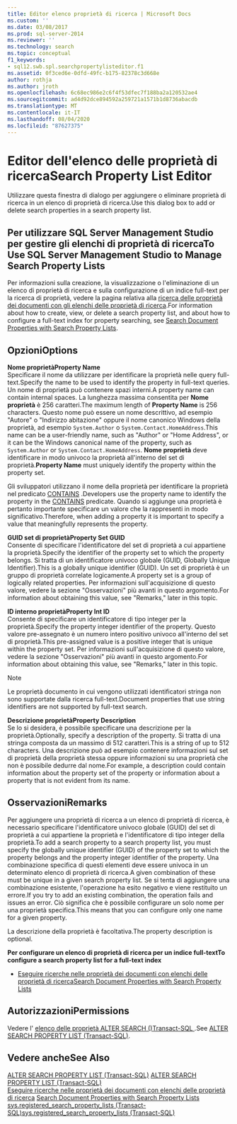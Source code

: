 ```yaml
---
title: Editor elenco proprietà di ricerca | Microsoft Docs
ms.custom: ''
ms.date: 03/08/2017
ms.prod: sql-server-2014
ms.reviewer: ''
ms.technology: search
ms.topic: conceptual
f1_keywords:
- sql12.swb.spl.searchpropertylisteditor.f1
ms.assetid: 0f3ced6e-0dfd-49fc-b175-82378c3d668e
author: rothja
ms.author: jroth
ms.openlocfilehash: 6c68ec986e2c6f4f53dfec7f188ba2a120532ae4
ms.sourcegitcommit: ad4d92dce894592a259721a1571b1d8736abacdb
ms.translationtype: MT
ms.contentlocale: it-IT
ms.lasthandoff: 08/04/2020
ms.locfileid: "87627375"
---
```

# <a name="search-property-list-editor"></a><span data-ttu-id="d3492-102">Editor dell'elenco delle proprietà di ricerca</span><span class="sxs-lookup"><span data-stu-id="d3492-102">Search Property List Editor</span></span>
  <span data-ttu-id="d3492-103">Utilizzare questa finestra di dialogo per aggiungere o eliminare proprietà di ricerca in un elenco di proprietà di ricerca.</span><span class="sxs-lookup"><span data-stu-id="d3492-103">Use this dialog box to add or delete search properties in a search property list.</span></span>  
  
## <a name="to-use-sql-server-management-studio-to-manage-search-property-lists"></a><span data-ttu-id="d3492-104">Per utilizzare SQL Server Management Studio per gestire gli elenchi di proprietà di ricerca</span><span class="sxs-lookup"><span data-stu-id="d3492-104">To Use SQL Server Management Studio to Manage Search Property Lists</span></span>  
 <span data-ttu-id="d3492-105">Per informazioni sulla creazione, la visualizzazione o l'eliminazione di un elenco di proprietà di ricerca e sulla configurazione di un indice full-text per la ricerca di proprietà, vedere la pagina relativa alla [ricerca delle proprietà dei documenti con gli elenchi delle proprietà di ricerca](../relational-databases/search/search-document-properties-with-search-property-lists.md).</span><span class="sxs-lookup"><span data-stu-id="d3492-105">For information about how to create, view, or delete a search property list, and about how to configure a full-text index for property searching, see [Search Document Properties with Search Property Lists](../relational-databases/search/search-document-properties-with-search-property-lists.md).</span></span>  
  
## <a name="options"></a><span data-ttu-id="d3492-106">Opzioni</span><span class="sxs-lookup"><span data-stu-id="d3492-106">Options</span></span>  
 <span data-ttu-id="d3492-107">**Nome proprietà**</span><span class="sxs-lookup"><span data-stu-id="d3492-107">**Property Name**</span></span>  
 <span data-ttu-id="d3492-108">Specificare il nome da utilizzare per identificare la proprietà nelle query full-text.</span><span class="sxs-lookup"><span data-stu-id="d3492-108">Specify the name to be used to identify the property in full-text queries.</span></span> <span data-ttu-id="d3492-109">Un nome di proprietà può contenere spazi interni.</span><span class="sxs-lookup"><span data-stu-id="d3492-109">A property name can contain internal spaces.</span></span> <span data-ttu-id="d3492-110">La lunghezza massima consentita per **Nome proprietà** è 256 caratteri.</span><span class="sxs-lookup"><span data-stu-id="d3492-110">The maximum length of **Property Name** is 256 characters.</span></span> <span data-ttu-id="d3492-111">Questo nome può essere un nome descrittivo, ad esempio "Autore" o "Indirizzo abitazione" oppure il nome canonico Windows della proprietà, ad esempio `System.Author` o `System.Contact.HomeAddress`.</span><span class="sxs-lookup"><span data-stu-id="d3492-111">This name can be a user-friendly name, such as "Author" or "Home Address", or it can be the Windows canonical name of the property, such as `System.Author` or `System.Contact.HomeAddress`.</span></span> <span data-ttu-id="d3492-112">**Nome proprietà** deve identificare in modo univoco la proprietà all'interno del set di proprietà.</span><span class="sxs-lookup"><span data-stu-id="d3492-112">**Property Name** must uniquely identify the property within the property set.</span></span>  
  
 <span data-ttu-id="d3492-113">Gli sviluppatori utilizzano il nome della proprietà per identificare la proprietà nel predicato [CONTAINS](/sql/t-sql/queries/contains-transact-sql) .</span><span class="sxs-lookup"><span data-stu-id="d3492-113">Developers use the property name to identify the property in the [CONTAINS](/sql/t-sql/queries/contains-transact-sql) predicate.</span></span> <span data-ttu-id="d3492-114">Quando si aggiunge una proprietà è pertanto importante specificare un valore che la rappresenti in modo significativo.</span><span class="sxs-lookup"><span data-stu-id="d3492-114">Therefore, when adding a property it is important to specify a value that meaningfully represents the property.</span></span>  
  
 <span data-ttu-id="d3492-115">**GUID set di proprietà**</span><span class="sxs-lookup"><span data-stu-id="d3492-115">**Property Set GUID**</span></span>  
 <span data-ttu-id="d3492-116">Consente di specificare l'identificatore del set di proprietà a cui appartiene la proprietà.</span><span class="sxs-lookup"><span data-stu-id="d3492-116">Specify the identifier of the property set to which the property belongs.</span></span> <span data-ttu-id="d3492-117">Si tratta di un identificatore univoco globale (GUID, Globally Unique Identifier).</span><span class="sxs-lookup"><span data-stu-id="d3492-117">This is a globally unique identifier (GUID).</span></span> <span data-ttu-id="d3492-118">Un set di proprietà è un gruppo di proprietà correlate logicamente.</span><span class="sxs-lookup"><span data-stu-id="d3492-118">A property set is a group of logically related properties.</span></span> <span data-ttu-id="d3492-119">Per informazioni sull'acquisizione di questo valore, vedere la sezione "Osservazioni" più avanti in questo argomento.</span><span class="sxs-lookup"><span data-stu-id="d3492-119">For information about obtaining this value, see "Remarks," later in this topic.</span></span>  
  
 <span data-ttu-id="d3492-120">**ID interno proprietà**</span><span class="sxs-lookup"><span data-stu-id="d3492-120">**Property Int ID**</span></span>  
 <span data-ttu-id="d3492-121">Consente di specificare un identificatore di tipo integer per la proprietà.</span><span class="sxs-lookup"><span data-stu-id="d3492-121">Specify the property integer identifier of the property.</span></span> <span data-ttu-id="d3492-122">Questo valore pre-assegnato è un numero intero positivo univoco all'interno del set di proprietà.</span><span class="sxs-lookup"><span data-stu-id="d3492-122">This pre-assigned value is a positive integer that is unique within the property set.</span></span> <span data-ttu-id="d3492-123">Per informazioni sull'acquisizione di questo valore, vedere la sezione "Osservazioni" più avanti in questo argomento.</span><span class="sxs-lookup"><span data-stu-id="d3492-123">For information about obtaining this value, see "Remarks," later in this topic.</span></span>  
  
> [!NOTE]  
>  <span data-ttu-id="d3492-124">Le proprietà documento in cui vengono utilizzati identificatori stringa non sono supportate dalla ricerca full-text.</span><span class="sxs-lookup"><span data-stu-id="d3492-124">Document properties that use string identifiers are not supported by full-text search.</span></span>  
  
 <span data-ttu-id="d3492-125">**Descrizione proprietà**</span><span class="sxs-lookup"><span data-stu-id="d3492-125">**Property Description**</span></span>  
 <span data-ttu-id="d3492-126">Se lo si desidera, è possibile specificare una descrizione per la proprietà.</span><span class="sxs-lookup"><span data-stu-id="d3492-126">Optionally, specify a description of the property.</span></span> <span data-ttu-id="d3492-127">Si tratta di una stringa composta da un massimo di 512 caratteri.</span><span class="sxs-lookup"><span data-stu-id="d3492-127">This is a string of up to 512 characters.</span></span> <span data-ttu-id="d3492-128">Una descrizione può ad esempio contenere informazioni sul set di proprietà della proprietà stessa oppure informazioni su una proprietà che non è possibile dedurre dal nome.</span><span class="sxs-lookup"><span data-stu-id="d3492-128">For example, a description could contain information about the property set of the property or information about a property that is not evident from its name.</span></span>  
  
## <a name="remarks"></a><span data-ttu-id="d3492-129">Osservazioni</span><span class="sxs-lookup"><span data-stu-id="d3492-129">Remarks</span></span>  
 <span data-ttu-id="d3492-130">Per aggiungere una proprietà di ricerca a un elenco di proprietà di ricerca, è necessario specificare l'identificatore univoco globale (GUID) del set di proprietà a cui appartiene la proprietà e l'identificatore di tipo integer della proprietà.</span><span class="sxs-lookup"><span data-stu-id="d3492-130">To add a search property to a search property list, you must specify the globally unique identifier (GUID) of the property set to which the property belongs and the property integer identifier of the property.</span></span> <span data-ttu-id="d3492-131">Una combinazione specifica di questi elementi deve essere univoca in un determinato elenco di proprietà di ricerca.</span><span class="sxs-lookup"><span data-stu-id="d3492-131">A given combination of these must be unique in a given search property list.</span></span> <span data-ttu-id="d3492-132">Se si tenta di aggiungere una combinazione esistente, l'operazione ha esito negativo e viene restituito un errore.</span><span class="sxs-lookup"><span data-stu-id="d3492-132">If you try to add an existing combination, the operation fails and issues an error.</span></span> <span data-ttu-id="d3492-133">Ciò significa che è possibile configurare un solo nome per una proprietà specifica.</span><span class="sxs-lookup"><span data-stu-id="d3492-133">This means that you can configure only one name for a given property.</span></span>  
  
 <span data-ttu-id="d3492-134">La descrizione della proprietà è facoltativa.</span><span class="sxs-lookup"><span data-stu-id="d3492-134">The property description is optional.</span></span>  
  
 <span data-ttu-id="d3492-135">**Per configurare un elenco di proprietà di ricerca per un indice full-text**</span><span class="sxs-lookup"><span data-stu-id="d3492-135">**To configure a search property list for a full-text index**</span></span>  
  
-   [<span data-ttu-id="d3492-136">Eseguire ricerche nelle proprietà dei documenti con elenchi delle proprietà di ricerca</span><span class="sxs-lookup"><span data-stu-id="d3492-136">Search Document Properties with Search Property Lists</span></span>](../relational-databases/search/search-document-properties-with-search-property-lists.md)  
  
## <a name="permissions"></a><span data-ttu-id="d3492-137">Autorizzazioni</span><span class="sxs-lookup"><span data-stu-id="d3492-137">Permissions</span></span>  
 <span data-ttu-id="d3492-138">Vedere l' [elenco delle proprietà ALTER SEARCH &#40;&#41;Transact-SQL ](/sql/t-sql/statements/alter-search-property-list-transact-sql).</span><span class="sxs-lookup"><span data-stu-id="d3492-138">See [ALTER SEARCH PROPERTY LIST &#40;Transact-SQL&#41;](/sql/t-sql/statements/alter-search-property-list-transact-sql).</span></span>  
  
## <a name="see-also"></a><span data-ttu-id="d3492-139">Vedere anche</span><span class="sxs-lookup"><span data-stu-id="d3492-139">See Also</span></span>  
 <span data-ttu-id="d3492-140">[ALTER SEARCH PROPERTY LIST &#40;Transact-SQL&#41;](/sql/t-sql/statements/alter-search-property-list-transact-sql) </span><span class="sxs-lookup"><span data-stu-id="d3492-140">[ALTER SEARCH PROPERTY LIST &#40;Transact-SQL&#41;](/sql/t-sql/statements/alter-search-property-list-transact-sql) </span></span>  
 <span data-ttu-id="d3492-141">[Eseguire ricerche nelle proprietà dei documenti con elenchi delle proprietà di ricerca](../relational-databases/search/search-document-properties-with-search-property-lists.md) </span><span class="sxs-lookup"><span data-stu-id="d3492-141">[Search Document Properties with Search Property Lists](../relational-databases/search/search-document-properties-with-search-property-lists.md) </span></span>  
 [<span data-ttu-id="d3492-142">sys.registered_search_property_lists &#40;Transact-SQL&#41;</span><span class="sxs-lookup"><span data-stu-id="d3492-142">sys.registered_search_property_lists &#40;Transact-SQL&#41;</span></span>](/sql/relational-databases/system-catalog-views/sys-registered-search-property-lists-transact-sql)  
  
  
